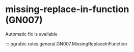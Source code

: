 # missing-replace-in-function (GN007)

Automatic fix is available

::: pgrubic.rules.general.GN007.MissingReplaceInFunction

